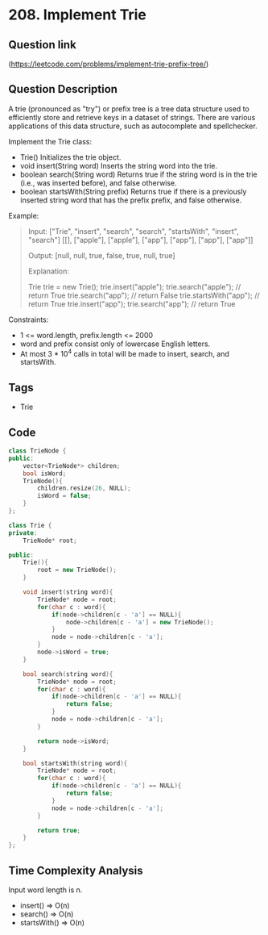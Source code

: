 # 208. Implement Trie

## Question link
(https://leetcode.com/problems/implement-trie-prefix-tree/)

## Question Description
A trie (pronounced as "try") or prefix tree is a tree data structure used to efficiently store and retrieve keys in a dataset of strings. There are various applications of this data structure, such as autocomplete and spellchecker.

Implement the Trie class:
- Trie() Initializes the trie object.
- void insert(String word) Inserts the string word into the trie.
- boolean search(String word) Returns true if the string word is in the trie (i.e., was inserted before), and false otherwise.
- boolean startsWith(String prefix) Returns true if there is a previously inserted string word that has the prefix prefix, and false otherwise.

Example:

> Input:
> ["Trie", "insert", "search", "search", "startsWith", "insert", "search"]
> [[], ["apple"], ["apple"], ["app"], ["app"], ["app"], ["app"]]
>
> Output:
> [null, null, true, false, true, null, true]
>
> Explanation:
>
> Trie trie = new Trie();
> trie.insert("apple");
> trie.search("apple");   // return True
> trie.search("app");     // return False
> trie.startsWith("app"); // return True
> trie.insert("app");
> trie.search("app");     // return True

Constraints:
- 1 <= word.length, prefix.length <= 2000
- word and prefix consist only of lowercase English letters.
- At most 3 * 10<sup>4</sup> calls in total will be made to insert, search, and startsWith.

## Tags
- Trie

## Code
```c++
class TrieNode {
public:
    vector<TrieNode*> children;
    bool isWord;
    TrieNode(){
        children.resize(26, NULL);
        isWord = false;
    }
};

class Trie {
private:
    TrieNode* root;

public:
    Trie(){
        root = new TrieNode();
    }

    void insert(string word){
        TrieNode* node = root;
        for(char c : word){
            if(node->children[c - 'a'] == NULL){
                node->children[c - 'a'] = new TrieNode();
            }
            node = node->children[c - 'a'];
        }
        node->isWord = true;
    }

    bool search(string word){
        TrieNode* node = root;
        for(char c : word){
            if(node->children[c - 'a'] == NULL){
                return false;
            }
            node = node->children[c - 'a'];
        }

        return node->isWord;
    }

    bool startsWith(string word){
        TrieNode* node = root;
        for(char c : word){
            if(node->children[c - 'a'] == NULL){
                return false;
            }
            node = node->children[c - 'a'];
        }

        return true;
    }
};
```

## Time Complexity Analysis
Input word length is n.
- insert()  => O(n)
- search()  => O(n)
- startsWith() => O(n)